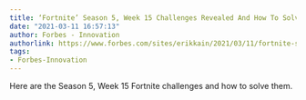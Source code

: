 ```yaml
---
title: ‘Fortnite’ Season 5, Week 15 Challenges Revealed And How To Solve Them
date: "2021-03-11 16:57:13"
author: Forbes - Innovation
authorlink: https://www.forbes.com/sites/erikkain/2021/03/11/fortnite-season-5-week-15-challenges-revealed-and-how-to-solve-them/
tags:
- Forbes-Innovation
---
```

Here are the Season 5, Week 15 Fortnite challenges and how to solve them.